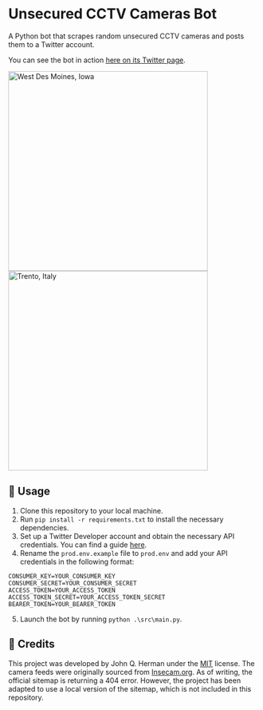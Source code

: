 # Unsecured CCTV Cameras Bot

A Python bot that scrapes random unsecured CCTV cameras and posts them to a Twitter account.

You can see the bot in action [here on its Twitter page](https://twitter.com/Unsecured_CCTV).

<img src="https://user-images.githubusercontent.com/95893344/229968711-b8198a32-d031-4f5b-acc3-d69823556f51.png" alt="West Des Moines, Iowa" width="400"/> <img src="https://user-images.githubusercontent.com/95893344/229968930-2830ccb5-4cf6-493a-83d8-037cd353add0.png" alt="Trento, Italy" width="400"/>

## 🚀 Usage

1. Clone this repository to your local machine.
2. Run `pip install -r requirements.txt` to install the necessary dependencies.
3. Set up a Twitter Developer account and obtain the necessary API credentials. You can find a guide [here](https://developer.twitter.com/en/docs/basics/authentication/guides/access-tokens.html).
4. Rename the `prod.env.example` file to `prod.env` and add your API credentials in the following format:

```env
CONSUMER_KEY=YOUR_CONSUMER_KEY
CONSUMER_SECRET=YOUR_CONSUMER_SECRET
ACCESS_TOKEN=YOUR_ACCESS_TOKEN
ACCESS_TOKEN_SECRET=YOUR_ACCESS_TOKEN_SECRET
BEARER_TOKEN=YOUR_BEARER_TOKEN
```

5. Launch the bot by running `python .\src\main.py`.

## 🙌 Credits

This project was developed by John Q. Herman under the [MIT](https://choosealicense.com/licenses/mit/) license. The camera feeds were originally sourced from [Insecam.org](http://www.insecam.org/static/sitemap.xml). As of writing, the official sitemap is returning a 404 error. However, the project has been adapted to use a local version of the sitemap, which is not included in this repository.
